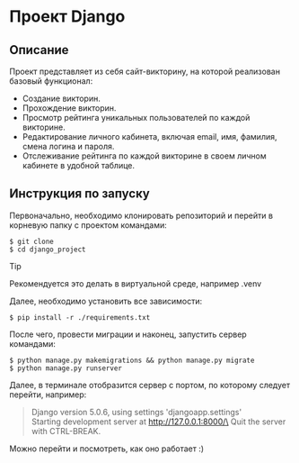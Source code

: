 # Проект Django

## Описание
Проект представляет из себя сайт-викторину, на которой реализован базовый функционал:

+ Создание викторин.
+ Прохождение викторин.
+ Просмотр рейтинга уникальных пользователей по каждой викторине.
+ Редактирование личного кабинета, включая email, имя, фамилия, смена логина и пароля.
+ Отслеживание рейтинга по каждой викторине в своем личном кабинете в удобной таблице.

## Инструкция по запуску
Первоначально, необходимо клонировать репозиторий и перейти в корневую папку с проектом командами:
```
$ git clone 
$ cd django_project
```
> [!TIP]
> Рекомендуется это делать в виртуальной среде, например .venv

Далее, необходимо установить все зависимости:
```
$ pip install -r ./requirements.txt
```
После чего, провести миграции и наконец, запустить сервер командами:
```
$ python manage.py makemigrations && python manage.py migrate
$ python manage.py runserver
```
Далее, в терминале отобразится сервер с портом, по которому следует перейти, например:

>Django version 5.0.6, using settings 'djangoapp.settings'\
>Starting development server at http://127.0.0.1:8000/\
>Quit the server with CTRL-BREAK.

Можно перейти и посмотреть, как оно работает :)